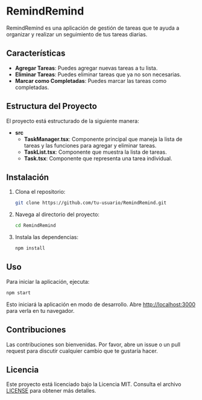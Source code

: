 # RemindRemind

RemindRemind es una aplicación de gestión de tareas que te ayuda a organizar y realizar un seguimiento de tus tareas diarias.

## Características

- **Agregar Tareas**: Puedes agregar nuevas tareas a tu lista.
- **Eliminar Tareas**: Puedes eliminar tareas que ya no son necesarias.
- **Marcar como Completadas**: Puedes marcar las tareas como completadas.

## Estructura del Proyecto

El proyecto está estructurado de la siguiente manera:

- **src**
  - **TaskManager.tsx**: Componente principal que maneja la lista de tareas y las funciones para agregar y eliminar tareas.
  - **TaskList.tsx**: Componente que muestra la lista de tareas.
  - **Task.tsx**: Componente que representa una tarea individual.

## Instalación

1. Clona el repositorio:
   ```bash
   git clone https://github.com/tu-usuario/RemindRemind.git
   ```
2. Navega al directorio del proyecto:
   ```bash
   cd RemindRemind
   ```
3. Instala las dependencias:
   ```bash
   npm install
   ```

## Uso

Para iniciar la aplicación, ejecuta:

```bash
npm start
```

Esto iniciará la aplicación en modo de desarrollo. Abre [http://localhost:3000](http://localhost:3000) para verla en tu navegador.

## Contribuciones

Las contribuciones son bienvenidas. Por favor, abre un issue o un pull request para discutir cualquier cambio que te gustaría hacer.

## Licencia

Este proyecto está licenciado bajo la Licencia MIT. Consulta el archivo [LICENSE](LICENSE) para obtener más detalles.
